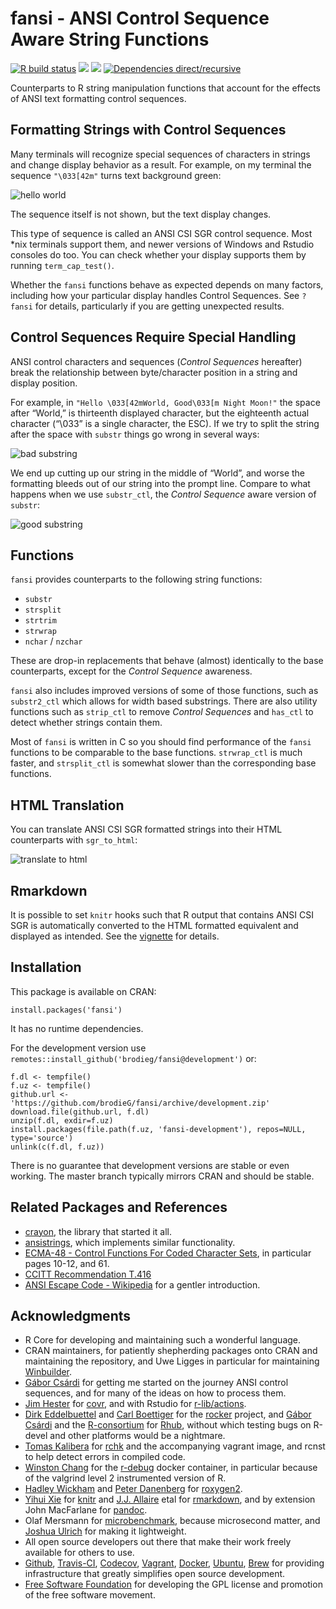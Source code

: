 <!-- README.md is generated from README.Rmd. Please edit that file
library(rmarkdown)
render('README.Rmd', output_format=md_document())
render('README.Rmd', output_format=html_document())
 -->
fansi - ANSI Control Sequence Aware String Functions
====================================================

[![R build
status](https://github.com/brodieG/fansi/workflows/R-CMD-check/badge.svg)](https://github.com/brodieG/fansi/actions)
[![](https://codecov.io/gh/brodieG/fansi/branch/master/graphs/badge.svg?branch=master)](https://codecov.io/gh/brodieG/fansi/branch/master/graphs/badge.svg?branch=master)
[![](http://www.r-pkg.org/badges/version/fansi)](https://cran.r-project.org/package=fansi)
[![Dependencies
direct/recursive](https://tinyverse.netlify.app/badge/fansi)](https://tinyverse.netlify.app/)

Counterparts to R string manipulation functions that account for the
effects of ANSI text formatting control sequences.

Formatting Strings with Control Sequences
-----------------------------------------

Many terminals will recognize special sequences of characters in strings
and change display behavior as a result. For example, on my terminal the
sequence `"\033[42m"` turns text background green:

![hello
world](https://raw.githubusercontent.com/brodieG/fansi/rc/extra/images/hello.png)

The sequence itself is not shown, but the text display changes.

This type of sequence is called an ANSI CSI SGR control sequence. Most
\*nix terminals support them, and newer versions of Windows and Rstudio
consoles do too. You can check whether your display supports them by
running `term_cap_test()`.

Whether the `fansi` functions behave as expected depends on many
factors, including how your particular display handles Control
Sequences. See `?fansi` for details, particularly if you are getting
unexpected results.

Control Sequences Require Special Handling
------------------------------------------

ANSI control characters and sequences (*Control Sequences* hereafter)
break the relationship between byte/character position in a string and
display position.

For example, in `"Hello \033[42mWorld, Good\033[m Night Moon!"` the
space after “World,” is thirteenth displayed character, but the
eighteenth actual character (“\\033” is a single character, the ESC). If
we try to split the string after the space with `substr` things go wrong
in several ways:

![bad
substring](https://raw.githubusercontent.com/brodieG/fansi/master/extra/images/substr.png)

We end up cutting up our string in the middle of “World”, and worse the
formatting bleeds out of our string into the prompt line. Compare to
what happens when we use `substr_ctl`, the *Control Sequence* aware
version of `substr`:

![good
substring](https://raw.githubusercontent.com/brodieG/fansi/master/extra/images/substr_ctl.png)

Functions
---------

`fansi` provides counterparts to the following string functions:

-   `substr`
-   `strsplit`
-   `strtrim`
-   `strwrap`
-   `nchar` / `nzchar`

These are drop-in replacements that behave (almost) identically to the
base counterparts, except for the *Control Sequence* awareness.

`fansi` also includes improved versions of some of those functions, such
as `substr2_ctl` which allows for width based substrings. There are also
utility functions such as `strip_ctl` to remove *Control Sequences* and
`has_ctl` to detect whether strings contain them.

Most of `fansi` is written in C so you should find performance of the
`fansi` functions to be comparable to the base functions. `strwrap_ctl`
is much faster, and `strsplit_ctl` is somewhat slower than the
corresponding base functions.

HTML Translation
----------------

You can translate ANSI CSI SGR formatted strings into their HTML
counterparts with `sgr_to_html`:

![translate to
html](https://raw.githubusercontent.com/brodieG/fansi/master/extra/images/sgr_to_html.png)

Rmarkdown
---------

It is possible to set `knitr` hooks such that R output that contains
ANSI CSI SGR is automatically converted to the HTML formatted equivalent
and displayed as intended. See the
[vignette](https://htmlpreview.github.io/?https://raw.githubusercontent.com/brodieG/fansi/issue61/doc/sgr-in-rmd.html)
for details.

Installation
------------

This package is available on CRAN:

    install.packages('fansi')

It has no runtime dependencies.

For the development version use
`remotes::install_github('brodieg/fansi@development')` or:

    f.dl <- tempfile()
    f.uz <- tempfile()
    github.url <- 'https://github.com/brodieG/fansi/archive/development.zip'
    download.file(github.url, f.dl)
    unzip(f.dl, exdir=f.uz)
    install.packages(file.path(f.uz, 'fansi-development'), repos=NULL, type='source')
    unlink(c(f.dl, f.uz))

There is no guarantee that development versions are stable or even
working. The master branch typically mirrors CRAN and should be stable.

Related Packages and References
-------------------------------

-   [crayon](https://github.com/r-lib/crayon), the library that started
    it all.
-   [ansistrings](https://github.com/r-lib/ansistrings/), which
    implements similar functionality.
-   [ECMA-48 - Control Functions For Coded Character
    Sets](https://www.ecma-international.org/publications-and-standards/standards/ecma-48/),
    in particular pages 10-12, and 61.
-   [CCITT Recommendation
    T.416](https://www.itu.int/rec/dologin_pub.asp?lang=e&id=T-REC-T.416-199303-I!!PDF-E&type=items)
-   [ANSI Escape Code -
    Wikipedia](https://en.wikipedia.org/wiki/ANSI_escape_code) for a
    gentler introduction.

Acknowledgments
---------------

-   R Core for developing and maintaining such a wonderful language.
-   CRAN maintainers, for patiently shepherding packages onto CRAN and
    maintaining the repository, and Uwe Ligges in particular for
    maintaining [Winbuilder](http://win-builder.r-project.org/).
-   [Gábor Csárdi](https://github.com/gaborcsardi) for getting me
    started on the journey ANSI control sequences, and for many of the
    ideas on how to process them.
-   [Jim Hester](https://github.com/jimhester) for
    [covr](https://cran.r-project.org/package=covr), and with Rstudio
    for [r-lib/actions](https://github.com/r-lib/actions).
-   [Dirk Eddelbuettel](https://github.com/eddelbuettel) and [Carl
    Boettiger](https://github.com/cboettig) for the
    [rocker](https://github.com/rocker-org/rocker) project, and [Gábor
    Csárdi](https://github.com/gaborcsardi) and the
    [R-consortium](https://www.r-consortium.org/) for
    [Rhub](https://github.com/r-hub), without which testing bugs on
    R-devel and other platforms would be a nightmare.
-   [Tomas Kalibera](https://github.com/kalibera) for
    [rchk](https://github.com/kalibera/rchk) and the accompanying
    vagrant image, and rcnst to help detect errors in compiled code.
-   [Winston Chang](https://github.com/wch) for the
    [r-debug](https://hub.docker.com/r/wch1/r-debug/) docker container,
    in particular because of the valgrind level 2 instrumented version
    of R.
-   [Hadley Wickham](https://github.com/hadley/) and [Peter
    Danenberg](https://github.com/klutometis) for
    [roxygen2](https://cran.r-project.org/package=roxygen2).
-   [Yihui Xie](https://github.com/yihui) for
    [knitr](https://cran.r-project.org/package=knitr) and [J.J.
    Allaire](https://github.com/jjallaire) etal for
    [rmarkdown](https://cran.r-project.org/package=rmarkdown), and by
    extension John MacFarlane for [pandoc](https://pandoc.org/).
-   Olaf Mersmann for
    [microbenchmark](https://cran.r-project.org/package=microbenchmark),
    because microsecond matter, and [Joshua
    Ulrich](https://github.com/joshuaulrich) for making it lightweight.
-   All open source developers out there that make their work freely
    available for others to use.
-   [Github](https://github.com/), [Travis-CI](https://travis-ci.org/),
    [Codecov](https://about.codecov.io/),
    [Vagrant](https://www.vagrantup.com/),
    [Docker](https://www.docker.com/), [Ubuntu](https://ubuntu.com/),
    [Brew](https://brew.sh/) for providing infrastructure that greatly
    simplifies open source development.
-   [Free Software Foundation](https://www.fsf.org/) for developing the
    GPL license and promotion of the free software movement.
